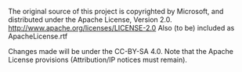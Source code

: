 The original source of this project is copyrighted by Microsoft, and distributed under the Apache License, Version 2.0.
http://www.apache.org/licenses/LICENSE-2.0
Also (to be) included as ApacheLicense.rtf

Changes made will be under the CC-BY-SA 4.0.  Note that the Apache License provisions (Attribution/IP notices must remain).
